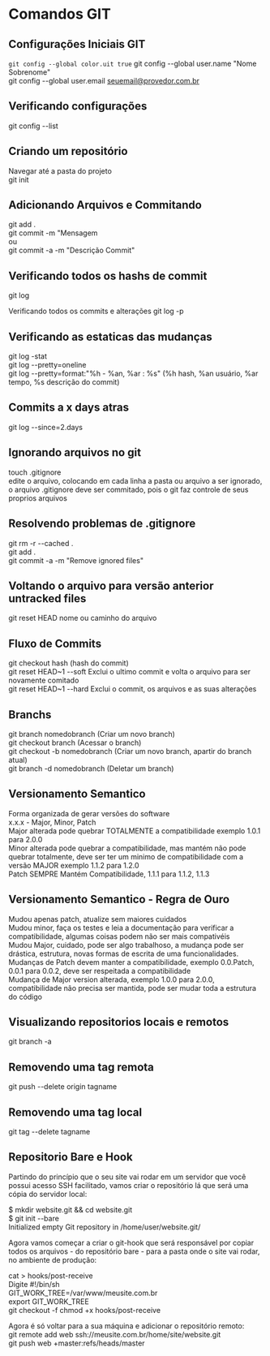 # Comandos GIT

## Configurações Iniciais GIT
`git config --global color.uit true`
git config --global user.name "Nome Sobrenome"  
git config --global user.email seuemail@provedor.com.br

## Verificando configurações
git config --list  

## Criando um repositório
Navegar até a pasta do projeto  
git init  

## Adicionando Arquivos e Commitando 
git add .    
git commit -m "Mensagem  
ou   
git commit -a -m "Descrição Commit"  

## Verificando todos os hashs de commit 
git log

Verificando todos os commits e alterações
git log -p 

## Verificando as estaticas das mudanças
git log -stat  
git log --pretty=oneline  
git log --pretty=format:"%h - %an, %ar : %s" (%h hash, %an usuário, %ar tempo, %s descrição do commit)  

## Commits a x days atras
git log --since=2.days

## Ignorando arquivos no git
touch .gitignore  
edite o arquivo, colocando em cada linha a pasta ou arquivo a ser ignorado, o arquivo .gitignore deve ser commitado, pois 
o git faz controle de seus proprios arquivos  

## Resolvendo problemas de .gitignore
git rm -r --cached .   
git add .  
git commit -a -m "Remove ignored files"  

## Voltando o arquivo para versão anterior untracked files
git reset HEAD nome ou caminho do arquivo

## Fluxo de Commits
git checkout hash (hash do commit)  
git reset HEAD~1 --soft Exclui o ultimo commit e volta o arquivo para ser novamente comitado    
git reset HEAD~1 --hard Exclui o commit, os arquivos e as suas alterações    

## Branchs
git branch nomedobranch (Criar um novo branch)  
git checkout branch (Acessar o branch)  
git checkout -b nomedobranch  (Criar um novo branch, apartir do branch atual)  
git branch -d nomedobranch (Deletar um branch)

## Versionamento Semantico
Forma organizada de gerar versões do software  
x.x.x - Major, Minor, Patch  
Major alterada pode quebrar TOTALMENTE a compatibilidade exemplo 1.0.1 para 2.0.0  
Minor alterada pode quebrar a compatibilidade, mas mantém não pode quebrar totalmente, deve ser ter um minimo de compatibilidade com 
a versão MAJOR exemplo 1.1.2 para 1.2.0  
Patch SEMPRE Mantém Compatibilidade, 1.1.1 para 1.1.2, 1.1.3  

## Versionamento Semantico - Regra de Ouro  
Mudou apenas patch, atualize sem maiores cuidados  
Mudou minor, faça os testes e leia a documentação para verificar a compatibilidade, algumas coisas podem não ser mais compativéis   
Mudou Major, cuidado, pode ser algo trabalhoso, a mudança pode ser drástica, estrutura, novas formas de escrita de uma funcionalidades. 
Mudanças de Patch devem manter a compatibilidade, exemplo 0.0.Patch, 0.0.1 para 0.0.2, deve ser respeitada a compatibilidade  
Mudança de Major version alterada, exemplo 1.0.0 para 2.0.0, compatibilidade não precisa ser mantida, pode ser mudar toda a estrutura do código        

## Visualizando repositorios locais e remotos
git branch -a

## Removendo uma tag remota
git push --delete origin tagname  

## Removendo uma tag local
git tag --delete tagname  

## Repositorio Bare e Hook

Partindo do princípio que o seu site vai rodar em um servidor que você possui acesso SSH facilitado, 
vamos criar o repositório lá que será uma cópia do servidor local:  

$ mkdir website.git && cd website.git  
$ git init --bare  
Initialized empty Git repository in /home/user/website.git/  

Agora vamos começar a criar o git-hook que será responsável por copiar todos os arquivos - do repositório bare - 
para a pasta onde o site vai rodar, no ambiente de produção:  

cat > hooks/post-receive  
Digite #!/bin/sh  
GIT_WORK_TREE=/var/www/meusite.com.br  
export GIT_WORK_TREE  
git checkout -f
chmod +x hooks/post-receive  

Agora é só voltar para a sua máquina e adicionar o repositório remoto:  
git remote add web ssh://meusite.com.br/home/site/website.git  
git push web +master:refs/heads/master  
